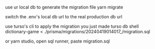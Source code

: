 use ur local db to generate the migration file
yarn migrate

switch the .env's local db url to the real production db url

use turso's cli to apply the migration you just made
turso db shell dictionary-game < ./prisma/migrations/20240419014017\_/migration.sql

or yarn studio, open sql runner, paste migration.sql
